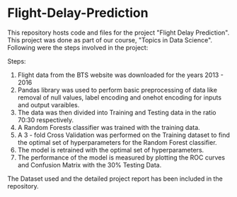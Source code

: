 # Flight-Delay-Prediction
This repository hosts code and files for the project "Flight Delay Prediction". This project was done as part of our course, "Topics in Data Science". Following were the steps involved in the project:

Steps:

1. Flight data from the BTS website was downloaded for the years 2013 - 2016
2. Pandas library was used to perform basic preprocessing of data like removal of null values, label encoding and onehot encoding for inputs and output varaibles.
3. The data was then divided into Training and Testing data in the ratio 70:30 respectively.
4. A Random Forests classifier was trained with the training data.
5. A 3 - fold Cross Validation was performed on the Training dataset to find the optimal set of hyperparameters for the Random Forest classifier.
6. The model is retrained with the optimal set of hyperparameters.
7. The performance of the model is measured by plotting the ROC curves and Confusion Matrix with the 30% Testing Data.

The Dataset used and the detailed  project report has been included in the repository.

